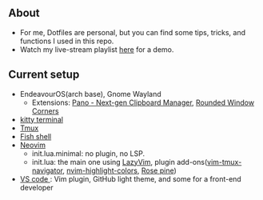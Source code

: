 ## About

- For me, Dotfiles are personal, but you can find some tips, tricks, and functions I used in this repo.
- Watch my live-stream playlist [here](https://www.youtube.com/playlist?list=PLcazFfFZIFPld0UvU7OxYl6ayyBJ6MvY7) for a demo.

## Current setup

- EndeavourOS(arch base), Gnome Wayland
  - Extensions: [Pano - Next-gen Clipboard Manager](https://github.com/oae/gnome-shell-pano), [Rounded Window Corners](https://github.com/yilozt/rounded-window-corners)
- [kitty terminal](./kitty/kitty.ini)
- [Tmux](./tmux/tmux.conf)
- [Fish shell](./fish/)
- [Neovim](./nvim/)
  - init.lua.minimal: no plugin, no LSP.
  - init.lua: the main one using [LazyVim](https://www.lazyvim.org/), plugin add-ons([vim-tmux-navigator](https://github.com/christoomey/vim-tmux-navigator), [nvim-highlight-colors](https://github.com/brenoprata10/nvim-highlight-colors), [Rose pine](https://github.com/rose-pine/neovim))
- [ VS code ](./profile.code-profile): Vim plugin, GitHub light theme, and some for a front-end developer

